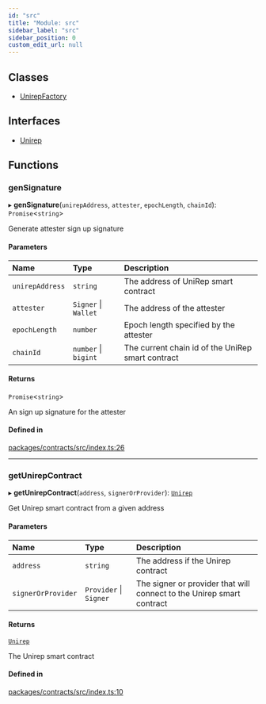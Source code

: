 ```yaml
---
id: "src"
title: "Module: src"
sidebar_label: "src"
sidebar_position: 0
custom_edit_url: null
---
```


## Classes

- [UnirepFactory](../classes/src.UnirepFactory.md)

## Interfaces

- [Unirep](../interfaces/src.Unirep.md)

## Functions

### genSignature

▸ **genSignature**(`unirepAddress`, `attester`, `epochLength`, `chainId`): `Promise`<`string`\>

Generate attester sign up signature

#### Parameters

| Name | Type | Description |
| :------ | :------ | :------ |
| `unirepAddress` | `string` | The address of UniRep smart contract |
| `attester` | `Signer` \| `Wallet` | The address of the attester |
| `epochLength` | `number` | Epoch length specified by the attester |
| `chainId` | `number` \| `bigint` | The current chain id of the UniRep smart contract |

#### Returns

`Promise`<`string`\>

An sign up signature for the attester

#### Defined in

[packages/contracts/src/index.ts:26](https://github.com/Unirep/Unirep/blob/60105749/packages/contracts/src/index.ts#L26)

___

### getUnirepContract

▸ **getUnirepContract**(`address`, `signerOrProvider`): [`Unirep`](../interfaces/src.Unirep.md)

Get Unirep smart contract from a given address

#### Parameters

| Name | Type | Description |
| :------ | :------ | :------ |
| `address` | `string` | The address if the Unirep contract |
| `signerOrProvider` | `Provider` \| `Signer` | The signer or provider that will connect to the Unirep smart contract |

#### Returns

[`Unirep`](../interfaces/src.Unirep.md)

The Unirep smart contract

#### Defined in

[packages/contracts/src/index.ts:10](https://github.com/Unirep/Unirep/blob/60105749/packages/contracts/src/index.ts#L10)
